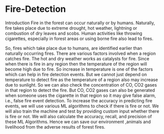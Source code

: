 # Fire-Detection
Introduction
Fire in the forest can occur naturally or by humans. Naturally, fire takes place due to extreme drought, hot weather, lightning or combustion of dry leaves and scobs. Human activities like throwing cigarettes, especially in forest areas or using borne fire also lead to fires.

So, fires which take place due to humans, are identified earlier than naturally occurring fires. There are various factors involved when a region catches fire. The hot and dry weather works as catalysts for fire. Since when there is fire in any region then the temperature of the region will become high due to fire. So increase in temperature is one of the factors which can help in fire detection events.
But we cannot just depend on temperature to detect fire as the temperature of a region also may increase due to sunlight. So we can also check the concentration of CO, CO2 gases in that region to detect the fire. But CO, CO2 gases can also be generated when someone uses the cigarette in that region so it may give false alarm, i.e., false fire event detection.
To increase the accuracy in predicting fire events, we will use various ML algorithms to check if there is fire or not. We will also train the machine and test by providing custom input whether there is fire or not. We will also calculate the accuracy, recall, and precision of these ML Algorithms. Hence we can save our environment ,animals and livelihood from the adverse results of forest fires.
